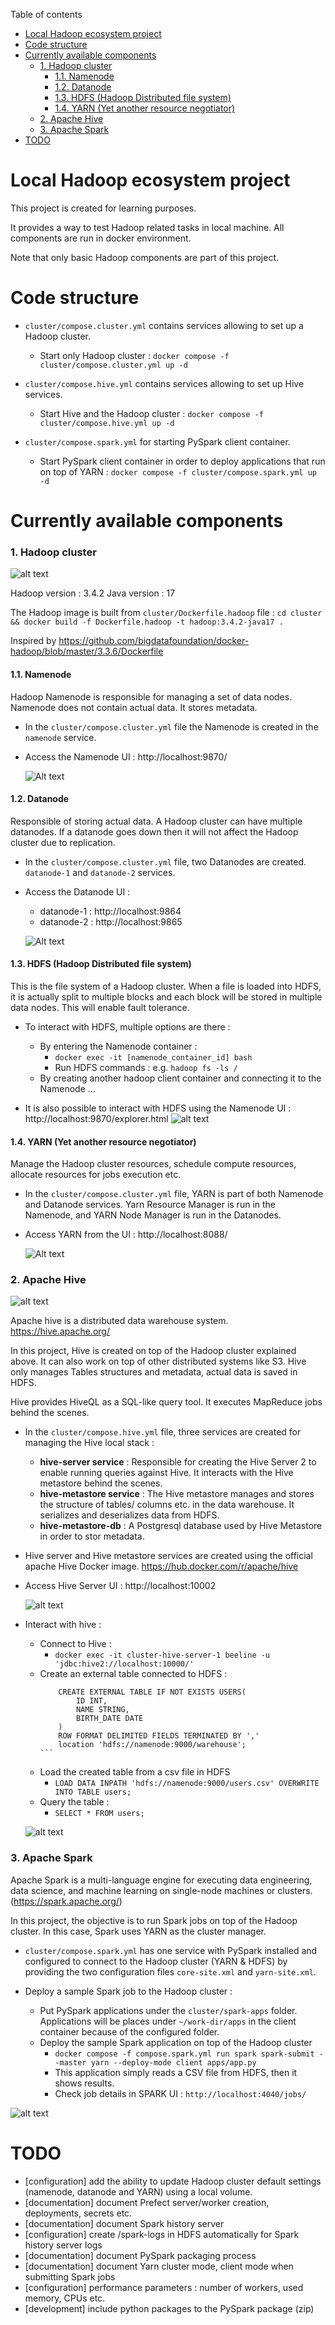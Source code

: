 Table of contents

- [Local Hadoop ecosystem project](#local-hadoop-ecosystem-project)
- [Code structure](#code-structure)
- [Currently available components](#currently-available-components)
    - [1. Hadoop cluster](#1-hadoop-cluster)
      - [1.1. Namenode](#11-namenode)
      - [1.2. Datanode](#12-datanode)
      - [1.3. HDFS (Hadoop Distributed file system)](#13-hdfs-hadoop-distributed-file-system)
      - [1.4. YARN (Yet another resource negotiator)](#14-yarn-yet-another-resource-negotiator)
    - [2. Apache Hive](#2-apache-hive)
    - [3. Apache Spark](#3-apache-spark)
- [TODO](#todo)


# Local Hadoop ecosystem project

This project is created for learning purposes. 

It provides a way to test Hadoop related tasks in local machine. All components are run in docker environment.

Note that only basic Hadoop components are part of this project.

# Code structure

* `cluster/compose.cluster.yml` contains services allowing to set up a Hadoop cluster.
    * Start only Hadoop cluster : `docker compose -f cluster/compose.cluster.yml up -d`
    
* `cluster/compose.hive.yml` contains services allowing to set up Hive services.
    * Start Hive and the Hadoop cluster : `docker compose -f cluster/compose.hive.yml up -d`

* `cluster/compose.spark.yml` for starting PySpark client container.
    * Start PySpark client container in order to deploy applications that run on top of YARN  : `docker compose -f cluster/compose.spark.yml up -d`

# Currently available components

### 1. Hadoop cluster

 ![alt text](doc/hadoop-cluster-archi.png?)

Hadoop version : 3.4.2
Java version : 17

The Hadoop image is built from `cluster/Dockerfile.hadoop` file : `cd cluster && docker build -f Dockerfile.hadoop -t hadoop:3.4.2-java17 .`

Inspired by https://github.com/bigdatafoundation/docker-hadoop/blob/master/3.3.6/Dockerfile


#### 1.1. Namenode


Hadoop Namenode is responsible for managing a set of data nodes. Namenode does not contain actual data. It stores metadata.

* In the `cluster/compose.cluster.yml` file the Namenode is created in the `namenode` service.
* Access the Namenode UI : http://localhost:9870/

    ![Alt text](doc/namenode-ui.png)


#### 1.2. Datanode

Responsible of storing actual data. A Hadoop cluster can have multiple datanodes. If a datanode goes down then it will not affect the Hadoop cluster due to replication.

* In the `cluster/compose.cluster.yml` file, two Datanodes are created. `datanode-1` and `datanode-2` services.
* Access the Datanode UI : 
    * datanode-1 : http://localhost:9864
    * datanode-2 : http://localhost:9865

    ![Alt text](doc/datanode-ui.png)


#### 1.3. HDFS (Hadoop Distributed file system)

This is the file system of a Hadoop cluster. When a file is loaded into HDFS, it is actually split to multiple blocks and each block will be stored in multiple data nodes.
This will enable fault tolerance.

* To interact with HDFS, multiple options are there : 
    * By entering the Namenode container :
        * `docker exec -it [namenode_container_id] bash`
        * Run HDFS commands : e.g. `hadoop fs -ls /`
    * By creating another hadoop client container and connecting it to the Namenode ...

* It is also possible to interact with HDFS using the Namenode UI : http://localhost:9870/explorer.html
    ![alt text](doc/hdfs-exporer-ui.png)

#### 1.4. YARN (Yet another resource negotiator)

Manage the Hadoop cluster resources, schedule compute resources, allocate resources for jobs execution etc. 

* In the `cluster/compose.cluster.yml` file, YARN is part of both Namenode and Datanode services. Yarn Resource Manager is run in the Namenode, and YARN Node Manager is run in the Datanodes.
* Access YARN from the UI : http://localhost:8088/

    ![Alt text](doc/yarn-ui.png)

### 2. Apache Hive

![alt text](doc/hive-archi.png?)

Apache hive is a distributed data warehouse system. https://hive.apache.org/

In this project, Hive is created on top of the Hadoop cluster explained above. It can also work on top of other distributed systems like S3.
Hive only manages Tables structures and metadata, actual data is saved in HDFS.

Hive provides HiveQL as a SQL-like query tool. It executes MapReduce jobs behind the scenes.

* In the `cluster/compose.hive.yml` file, three services are created for managing the Hive local stack : 
    * **hive-server service** : Responsible for creating the Hive Server 2 to enable running queries against Hive. It interacts with the Hive metastore behind the scenes.
    * **hive-metastore service** : The Hive metastore manages and stores the structure of tables/ columns etc. in the data warehouse. It serializes and deserializes data from HDFS.
    * **hive-metastore-db** : A Postgresql database used by Hive Metastore in order to stor metadata.

* Hive server and Hive metastore services are created using the official apache Hive Docker image. https://hub.docker.com/r/apache/hive

* Access Hive Server UI : http://localhost:10002

    ![alt text](doc/hive-server-ui.png?)

* Interact with hive :
    * Connect to Hive : 
        * `docker exec -it cluster-hive-server-1 beeline -u 'jdbc:hive2://localhost:10000/'`
    * Create an external table connected to HDFS : 
        ````
            CREATE EXTERNAL TABLE IF NOT EXISTS USERS(
                ID INT,
                NAME STRING,
                BIRTH_DATE DATE
            )
            ROW FORMAT DELIMITED FIELDS TERMINATED BY ','
            location 'hdfs://namenode:9000/warehouse';
        ```
    * Load the created table from a csv file in HDFS
        * `LOAD DATA INPATH 'hdfs://namenode:9000/users.csv' OVERWRITE INTO TABLE users;`
    * Query the table :
        * `SELECT * FROM users;`

    ![alt text](doc/hive-hdfs-interaction.png)


### 3. Apache Spark

Apache Spark is a multi-language engine for executing data engineering, data science, and machine learning on single-node machines or clusters.
(https://spark.apache.org/)

In this project, the objective is to run Spark jobs on top of the Hadoop cluster. In this case, Spark uses YARN as the cluster manager.

* `cluster/compose.spark.yml` has one service with PySpark installed and configured to connect to the Hadoop cluster (YARN & HDFS) by providing the two configuration files `core-site.xml` and `yarn-site.xml`.

* Deploy a sample Spark job to the Hadoop cluster :
  * Put PySpark applications under the `cluster/spark-apps` folder. Applications will be places under `~/work-dir/apps` in the client container because of the configured folder.
  * Deploy the sample Spark application on top of the Hadoop cluster
    * `docker compose -f compose.spark.yml run spark spark-submit --master yarn --deploy-mode client apps/app.py`
    * This application simply reads a CSV file from HDFS, then it shows results.
    * Check job details in SPARK UI : `http://localhost:4040/jobs/`

![alt text](doc/spark-ui.png)


# TODO

* [configuration] add the ability to update Hadoop cluster default settings (namenode, datanode and YARN) using a local volume.
* [documentation] document Prefect server/worker creation, deployments, secrets etc.
* [documentation] document Spark history server
* [configuration] create /spark-logs in HDFS automatically for Spark history server logs
* [documentation] document PySpark packaging process
* [documentation] document Yarn cluster mode, client mode when submitting Spark jobs
* [configuration] performance parameters : number of workers, used memory, CPUs etc.
* [development] include python packages to the PySpark package (zip)